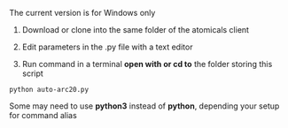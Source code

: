 The current version is for Windows only

1. Download or clone into the same folder of the atomicals client

2. Edit parameters in the .py file with a text editor

3. Run command in a terminal **open with or cd to** the folder storing this script

```
python auto-arc20.py
```

Some may need to use **python3** instead of **python**, depending your setup for command alias
